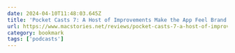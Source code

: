 ```yaml
---
date: 2024-04-10T11:48:03.645Z
title: 'Pocket Casts 7: A Host of Improvements Make the App Feel Brand New - MacStories'
url: https://www.macstories.net/reviews/pocket-casts-7-a-host-of-improvements-make-the-app-feel-brand-new/
category: bookmark
tags: ['podcasts']
---
```

